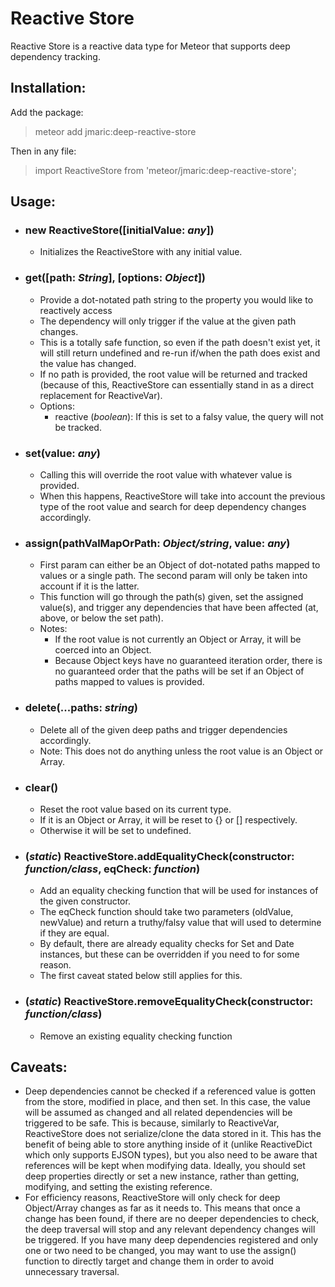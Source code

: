 # Reactive Store

Reactive Store is a reactive data type for Meteor that supports deep dependency tracking.

## Installation:
Add the package:
> meteor add jmaric:deep-reactive-store

Then in any file:
> import ReactiveStore from 'meteor/jmaric:deep-reactive-store';

## Usage:
- ### new ReactiveStore([initialValue: _any_])
    - Initializes the ReactiveStore with any initial value.
- ### get([path: _String_], [options: _Object_])
    - Provide a dot-notated path string to the property you would like to reactively access
    - The dependency will only trigger if the value at the given path changes.
    - This is a totally safe function, so even if the path doesn't exist yet, it will still return undefined and re-run if/when the path does exist and the value has changed.
    - If no path is provided, the root value will be returned and tracked (because of this, ReactiveStore can essentially stand in as a direct replacement for ReactiveVar).
    - Options:
        - reactive (_boolean_): If this is set to a falsy value, the query will not be tracked.
- ### set(value: _any_)
    - Calling this will override the root value with whatever value is provided.
    - When this happens, ReactiveStore will take into account the previous type of the root value and search for deep dependency changes accordingly.
- ### assign(pathValMapOrPath: _Object/string_, value: _any_)
    - First param can either be an Object of dot-notated paths mapped to values or a single path. The second param will only be taken into account if it is the latter.
    - This function will go through the path(s) given, set the assigned value(s), and trigger any dependencies that have been affected (at, above, or below the set path).
    - Notes:
        - If the root value is not currently an Object or Array, it will be coerced into an Object.
        - Because Object keys have no guaranteed iteration order, there is no guaranteed order that the paths will be set if an Object of paths mapped to values is provided.
- ### delete(...paths: _string_)
    - Delete all of the given deep paths and trigger dependencies accordingly.
    - Note: This does not do anything unless the root value is an Object or Array.
- ### clear()
    - Reset the root value based on its current type.
    - If it is an Object or Array, it will be reset to {} or [] respectively.
    - Otherwise it will be set to undefined.    
- ### (_static_) ReactiveStore.addEqualityCheck(constructor: _function/class_, eqCheck: _function_)
    - Add an equality checking function that will be used for instances of the given constructor.
    - The eqCheck function should take two parameters (oldValue, newValue) and return a truthy/falsy value that will used to determine if they are equal.
    - By default, there are already equality checks for Set and Date instances, but these can be overridden if you need to for some reason.
    - The first caveat stated below still applies for this.
- ### (_static_) ReactiveStore.removeEqualityCheck(constructor: _function/class_)
    - Remove an existing equality checking function

## Caveats:
- Deep dependencies cannot be checked if a referenced value is gotten from the store, modified in place, and then set. In this case, the value will be assumed as changed and all related dependencies will be triggered to be safe. This is because, similarly to ReactiveVar, ReactiveStore does not serialize/clone the data stored in it. This has the benefit of being able to store anything inside of it (unlike ReactiveDict which only supports EJSON types), but you also need to be aware that references will be kept when modifying data. Ideally, you should set deep properties directly or set a new instance, rather than getting, modifying, and setting the existing reference.
- For efficiency reasons, ReactiveStore will only check for deep Object/Array changes as far as it needs to. This means that once a change has been found, if there are no deeper dependencies to check, the deep traversal will stop and any relevant dependency changes will be triggered. If you have many deep dependencies registered and only one or two need to be changed, you may want to use the assign() function to directly target and change them in order to avoid unnecessary traversal.